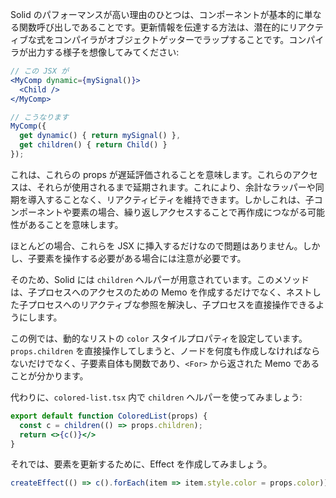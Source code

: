 Solid のパフォーマンスが高い理由のひとつは、コンポーネントが基本的に単なる関数呼び出しであることです。更新情報を伝達する方法は、潜在的にリアクティブな式をコンパイラがオブジェクトゲッターでラップすることです。コンパイラが出力する様子を想像してみてください:

```jsx
// この JSX が
<MyComp dynamic={mySignal()}>
  <Child />
</MyComp>

// こうなります
MyComp({
  get dynamic() { return mySignal() },
  get children() { return Child() }
});
```
これは、これらの props が遅延評価されることを意味します。これらのアクセスは、それらが使用されるまで延期されます。これにより、余計なラッパーや同期を導入することなく、リアクティビティを維持できます。しかしこれは、子コンポーネントや要素の場合、繰り返しアクセスすることで再作成につながる可能性があることを意味します。

ほとんどの場合、これらを JSX に挿入するだけなので問題はありません。しかし、子要素を操作する必要がある場合には注意が必要です。

そのため、Solid には `children` ヘルパーが用意されています。このメソッドは、子プロセスへのアクセスのための Memo を作成するだけでなく、ネストした子プロセスへのリアクティブな参照を解決し、子プロセスを直接操作できるようにします。

この例では、動的なリストの `color` スタイルプロパティを設定しています。`props.children` を直接操作してしまうと、ノードを何度も作成しなければならないだけでなく、子要素自体も関数であり、`<For>` から返された Memo であることが分かります。

代わりに、`colored-list.tsx` 内で `children` ヘルパーを使ってみましょう:
```jsx
export default function ColoredList(props) {
  const c = children(() => props.children);
  return <>{c()}</>
}
```
それでは、要素を更新するために、Effect を作成してみましょう。
```jsx
createEffect(() => c().forEach(item => item.style.color = props.color));
```
